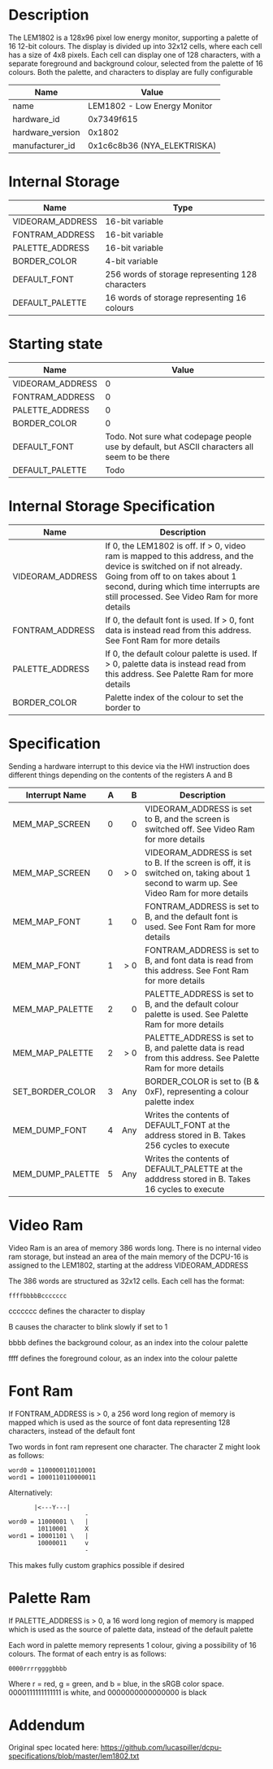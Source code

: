 # Description

The LEM1802 is a 128x96 pixel low energy monitor, supporting a palette of 16 12-bit colours. The display is divided up into 32x12 cells, where each cell has a size of 4x8 pixels. Each cell can display one of 128 characters, with a separate foreground and background colour, selected from the palette of 16 colours. Both the palette, and characters to display are fully configurable

| Name | Value |
| ---- | ----- |
| name | LEM1802 - Low Energy Monitor |
| hardware_id | 0x7349f615 |
| hardware_version | 0x1802 |
| manufacturer_id | 0x1c6c8b36 (NYA_ELEKTRISKA) |

# Internal Storage

| Name | Type |
| ---- | ---- |
| VIDEORAM_ADDRESS | 16-bit variable |
| FONTRAM_ADDRESS | 16-bit variable |
| PALETTE_ADDRESS | 16-bit variable |
| BORDER_COLOR | 4-bit variable |
| DEFAULT_FONT | 256 words of storage representing 128 characters |
| DEFAULT_PALETTE | 16 words of storage representing 16 colours |

# Starting state

| Name | Value |
| ---- | ----- | 
| VIDEORAM_ADDRESS | 0 |
| FONTRAM_ADDRESS | 0 |
| PALETTE_ADDRESS | 0 |
| BORDER_COLOR | 0 |
| DEFAULT_FONT | Todo. Not sure what codepage people use by default, but ASCII characters all seem to be there |
| DEFAULT_PALETTE | Todo |

# Internal Storage Specification

| Name | Description |
| ---- | ----------- |
| VIDEORAM_ADDRESS | If 0, the LEM1802 is off. If > 0, video ram is mapped to this address, and the device is switched on if not already. Going from off to on takes about 1 second, during which time interrupts are still processed. See Video Ram for more details |
| FONTRAM_ADDRESS | If 0, the default font is used. If > 0, font data is instead read from this address. See Font Ram for more details |
| PALETTE_ADDRESS | If 0, the default colour palette is used. If > 0, palette data is instead read from this address. See Palette Ram for more details |
| BORDER_COLOR | Palette index of the colour to set the border to |

# Specification

Sending a hardware interrupt to this device via the HWI instruction does different things depending on the contents of the registers A and B

| Interrupt Name | A | B | Description |
| ---- |---|---:|------------|
| MEM_MAP_SCREEN   | 0 | 0   | VIDEORAM_ADDRESS is set to B, and the screen is switched off. See Video Ram for more details |
| MEM_MAP_SCREEN   | 0 | > 0 | VIDEORAM_ADDRESS is set to B. If the screen is off, it is switched on, taking about 1 second to warm up. See Video Ram for more details |
| MEM_MAP_FONT 	   | 1 | 0   | FONTRAM_ADDRESS is set to B, and the default font is used. See Font Ram for more details |
| MEM_MAP_FONT 	   | 1 | > 0 | FONTRAM_ADDRESS is set to B, and font data is read from this address. See Font Ram for more details |
| MEM_MAP_PALETTE  | 2 | 0   | PALETTE_ADDRESS is set to B, and the default colour palette is used. See Palette Ram for more details |
| MEM_MAP_PALETTE  | 2 | > 0 | PALETTE_ADDRESS is set to B, and palette data is read from this address. See Palette Ram for more details |
| SET_BORDER_COLOR | 3 | Any | BORDER_COLOR is set to (B & 0xF), representing a colour palette index |
| MEM_DUMP_FONT    | 4 | Any | Writes the contents of DEFAULT_FONT at the address stored in B. Takes 256 cycles to execute |
| MEM_DUMP_PALETTE | 5 | Any | Writes the contents of DEFAULT_PALETTE at the adddress stored in B. Takes 16 cycles to execute |

# Video Ram

Video Ram is an area of memory 386 words long. There is no internal video ram storage, but instead an area of the main memory of the DCPU-16 is assigned to the LEM1802, starting at the address VIDEORAM_ADDRESS

The 386 words are structured as 32x12 cells. Each cell has the format:

	ffffbbbbBccccccc
	
ccccccc defines the character to display

B causes the character to blink slowly if set to 1

bbbb defines the background colour, as an index into the colour palette

ffff defines the foreground colour, as an index into the colour palette

# Font Ram

If FONTRAM_ADDRESS is > 0, a 256 word long region of memory is mapped which is used as the source of font data representing 128 characters, instead of the default font

Two words in font ram represent one character. The character Z might look as follows:

	word0 = 1100000110110001
	word1 = 1000110110000011

Alternatively: 

           |<---Y---|
                         -
    word0 = 11000001 \   |
            10110001     X
    word1 = 10001101 \   |
            10000011     v
                         -

This makes fully custom graphics possible if desired

# Palette Ram

If PALETTE_ADDRESS is > 0, a 16 word long region of memory is mapped which is used as the source of palette data, instead of the default palette

Each word in palette memory represents 1 colour, giving a possibility of 16 colours. The format of each entry is as follows:
    
	0000rrrrggggbbbb
	
Where r = red, g = green, and b = blue, in the sRGB color space. 0000111111111111 is white, and 0000000000000000 is black

# Addendum

Original spec located here: https://github.com/lucaspiller/dcpu-specifications/blob/master/lem1802.txt

